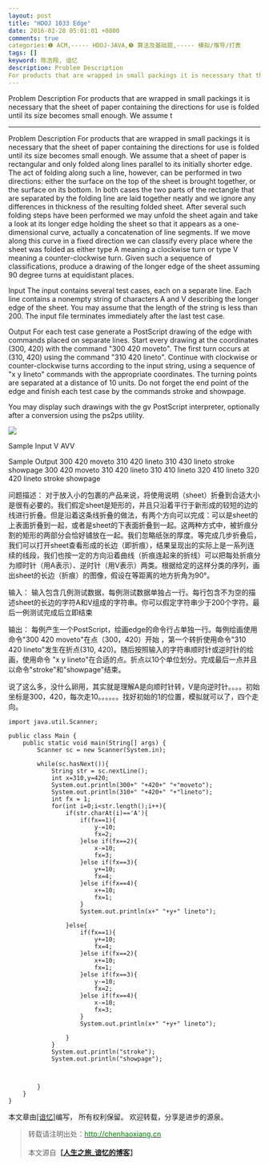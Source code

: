 ```yaml
---
layout: post
title: "HDOJ 1033 Edge"
date: 2016-02-28 05:01:01 +0800
comments: true
categories:❶ ACM,----- HDOJ-JAVA,❺ 算法及基础题,----- 模拟/推导/打表
tags: []
keyword: 陈浩翔, 谙忆
description: Problem Description 
For products that are wrapped in small packings it is necessary that the sheet of paper containing the directions for use is folded until its size becomes small enough. We assume t 
---
```



Problem Description 
For products that are wrapped in small packings it is necessary that the sheet of paper containing the directions for use is folded until its size becomes small enough. We assume t
<!-- more -->
----------

Problem Description
For products that are wrapped in small packings it is necessary that the sheet of paper containing the directions for use is folded until its size becomes small enough. We assume that a sheet of paper is rectangular and only folded along lines parallel to its initially shorter edge. The act of folding along such a line, however, can be performed in two directions: either the surface on the top of the sheet is brought together, or the surface on its bottom. In both cases the two parts of the rectangle that are separated by the folding line are laid together neatly and we ignore any differences in thickness of the resulting folded sheet. 
After several such folding steps have been performed we may unfold the sheet again and take a look at its longer edge holding the sheet so that it appears as a one-dimensional curve, actually a concatenation of line segments. If we move along this curve in a fixed direction we can classify every place where the sheet was folded as either type A meaning a clockwise turn or type V meaning a counter-clockwise turn. Given such a sequence of classifications, produce a drawing of the longer edge of the sheet assuming 90 degree turns at equidistant places.

 

Input
The input contains several test cases, each on a separate line. Each line contains a nonempty string of characters A and V describing the longer edge of the sheet. You may assume that the length of the string is less than 200. The input file terminates immediately after the last test case.

 

Output
For each test case generate a PostScript drawing of the edge with commands placed on separate lines. Start every drawing at the coordinates (300, 420) with the command "300 420 moveto". The first turn occurs at (310, 420) using the command "310 420 lineto". Continue with clockwise or counter-clockwise turns according to the input string, using a sequence of "x y lineto" commands with the appropriate coordinates. The turning points are separated at a distance of 10 units. Do not forget the end point of the edge and finish each test case by the commands stroke and showpage. 

You may display such drawings with the gv PostScript interpreter, optionally after a conversion using the ps2ps utility.

![](http://img.blog.csdn.net/20160228165905004)




Sample Input
V
AVV
 

Sample Output
300 420 moveto
310 420 lineto
310 430 lineto
stroke
showpage
300 420 moveto
310 420 lineto
310 410 lineto
320 410 lineto
320 420 lineto
stroke
showpage


问题描述：
      对于放入小的包裹的产品来说，将使用说明（sheet）折叠到合适大小是很有必要的。我们假定sheet是矩形的，并且只沿着平行于新形成的较短的边的线进行折叠。但是沿着这条线折叠的做法，有两个方向可以完成：可以是sheet的上表面折叠到一起，或者是sheet的下表面折叠到一起。这两种方式中，被折痕分割的矩形的两部分会恰好铺放在一起。我们忽略纸张的厚度。等完成几步折叠后，我们可以打开sheet查看形成的长边（即折痕），结果呈现出的实际上是一系列连续的线段，我们也按一定的方向沿着曲线（折痕连起来的折线）可以把每处折痕分为顺时针（用A表示）、逆时针（用V表示）两类。根据给定的这样分类的序列，画出sheet的长边（折痕）的图像，假设在等距离的地方折角为90°。
 
输入：
    输入包含几例测试数据，每例测试数据单独占一行。每行包含不为空的描述sheet的长边的字符A和V组成的字符串。你可以假定字符串少于200个字符。最后一例测试完成后立即结束
 
输出：
   每例产生一个PostScript，绘画edge的命令行占单独一行。每例绘画使用命令"300 420 moveto"在点（300，420）开始 ，第一个转折使用命令"310 420 lineto"发生在折点(310, 420)。随后按照输入的字符串顺时针或逆时针的绘画，使用命令 "x y lineto"在合适的点。折点以10个单位划分。完成最后一点并且以命令"stroke"和"showpage"结束。

说了这么多，没什么卵用，其实就是理解A是向顺时针转，V是向逆时针。。。。初始坐标是300，420，每次走10。。。。。。找好初始的1的位置，模拟就可以了，四个走向。

```
import java.util.Scanner;

public class Main {
	public static void main(String[] args) {
		Scanner sc = new Scanner(System.in);
		
		while(sc.hasNext()){
			String str = sc.nextLine();
			int x=310,y=420;
			System.out.println(300+" "+420+" "+"moveto");
			System.out.println(310+" "+420+" "+"lineto");
			int fx = 1;
			for(int i=0;i<str.length();i++){
				if(str.charAt(i)=='A'){
					if(fx==1){
						y-=10;
						fx=2;
					}else if(fx==2){
						x-=10;
						fx=3;
					}else if(fx==3){
						y+=10;
						fx=4;
					}else if(fx==4){
						x+=10;
						fx=1;
					}
					System.out.println(x+" "+y+" lineto");
					
				}else{
					if(fx==1){
						y+=10;
						fx=4;
					}else if(fx==2){
						x+=10;
						fx=1;
					}else if(fx==3){
						y-=10;
						fx=2;
					}else if(fx==4){
						x-=10;
						fx=3;
					}
					System.out.println(x+" "+y+" lineto");
					
				}
			}
			System.out.println("stroke");
			System.out.println("showpage");
			
			
			
		}
	}
}

```

本文章由<a href="http://chenhaoxiang.cn/">[谙忆]</a>编写， 所有权利保留。 
欢迎转载，分享是进步的源泉。
<blockquote cite='陈浩翔'>
<p background-color='#D3D3D3'>转载请注明出处：<a href='http://chenhaoxiang.cn'><font color="green">http://chenhaoxiang.cn</font></a><br><br>
本文源自<strong>【<a href='http://chenhaoxiang.cn' target='_blank'>人生之旅_谙忆的博客</a>】</strong></p>
</blockquote>
